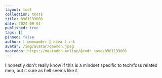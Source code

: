 ```yaml
---
layout: toot
collection: toots
title: 0901133000
date: 2024-09-01
published: true
tags: []
pinned: false
author: ⸸ commander ░ nova ⸸ :~$
avatar: /img/avatar/daemon.jpeg
mastodon: https://mastodon.online/@cmdr_nova/0901133000
---
```


I honestly don't really know if this is a mindset specific to tech/foss related men, but it sure as hell seems like it
